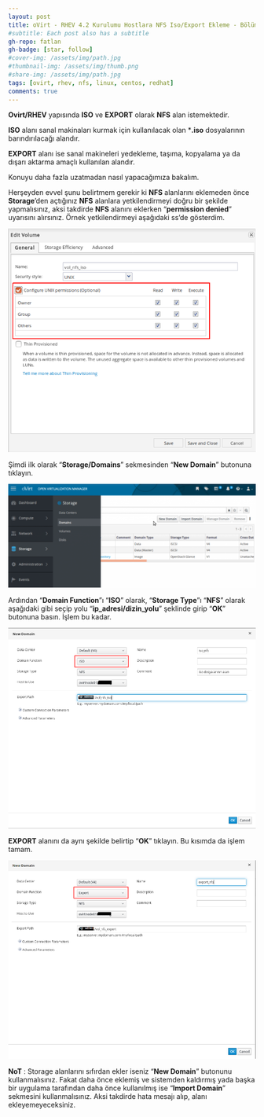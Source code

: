 ```yaml
---
layout: post
title: oVirt - RHEV 4.2 Kurulumu Hostlara NFS Iso/Export Ekleme - Bölüm 5
#subtitle: Each post also has a subtitle
gh-repo: fatlan
gh-badge: [star, follow]
#cover-img: /assets/img/path.jpg
#thumbnail-img: /assets/img/thumb.png
#share-img: /assets/img/path.jpg
tags: [ovirt, rhev, nfs, linux, centos, redhat]
comments: true
---
```


**Ovirt/RHEV** yapısında **ISO** ve **EXPORT** olarak **NFS** alan istemektedir.

**ISO** alanı sanal makinaları kurmak için kullanılacak olan ***.iso** dosyalarının barındırılacağı alandır.

**EXPORT** alanı ise sanal makineleri yedekleme, taşıma, kopyalama ya da dışarı aktarma amaçlı kullanılan alandır.

Konuyu daha fazla uzatmadan nasıl yapacağımıza bakalım.

Herşeyden evvel şunu belirtmem gerekir ki **NFS** alanlarını eklemeden önce **Storage**’den açtığınız **NFS** alanlara yetkilendirmeyi doğru bir şekilde yapmalısınız, aksi takdirde **NFS** alanını eklerken “**permission denied**” uyarısını alırsınız. Örnek yetkilendirmeyi aşağıdaki ss’de gösterdim.

![Crepe](/assets/img/ovirt42-nfs-conf/ovirt42-nfs-con01.png)

Şimdi ilk olarak “**Storage/Domains**” sekmesinden “**New Domain**” butonuna tıklayın.

![Crepe](/assets/img/ovirt42-nfs-conf/ovirt42-nfs-con02.png)

Ardından “**Domain Function**”ı “**ISO**” olarak, “**Storage Type**”ı “**NFS**” olarak aşağıdaki gibi seçip yolu “**ip_adresi/dizin_yolu**” şeklinde girip “**OK**” butonuna basın. İşlem bu kadar.

![Crepe](/assets/img/ovirt42-nfs-conf/ovirt42-nfs-con03.png)

**EXPORT** alanını da aynı şekilde belirtip “**OK**” tıklayın. Bu kısımda da işlem tamam.

![Crepe](/assets/img/ovirt42-nfs-conf/ovirt42-nfs-con04.png)

**NoT** : Storage alanlarını sıfırdan ekler iseniz “**New Domain**” butonunu kullanmalısınız. Fakat daha önce eklemiş ve sistemden kaldırmış yada başka bir uygulama tarafından daha önce kullanılmış ise “**Import Domain**” sekmesini kullanmalısınız. Aksi takdirde hata mesajı alıp, alanı ekleyemeyeceksiniz.